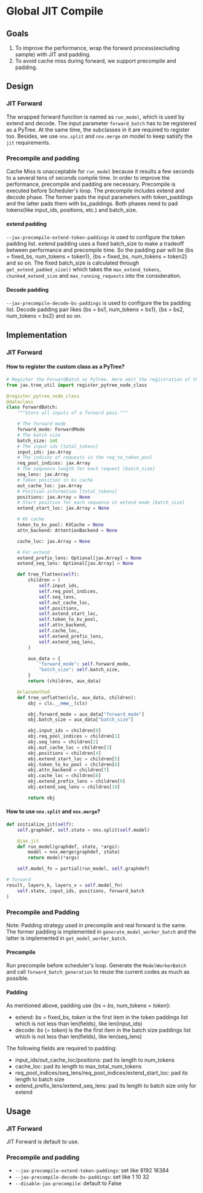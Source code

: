 # Global JIT Compile

## Goals

1. To improve the performance, wrap the forward process(excluding sample) with JIT and padding.
2. To avoid cache miss during forward, we support precompile and padding.

## Design

### JIT Forward

The wrapped forward function is named as `run_model`, which is used by extend and decode. The input parameter `forward_batch` has to be registered as a PyTree. At the same time, the subclasses in it are required to register too. Besides, we use `nnx.split` and `nnx.merge` on model to keep satisfy the `jit` requirements.

### Precompile and padding

Cache Miss is unacceptable for `run_model` because it results a few seconds to a several tens of seconds compile time. In order to improve the performance, precompile and padding are necessary. Precompile is executed before Scheduler's loop. The precompile includes extend and decode phase. The former pads the input parameters with token_paddings and the latter pads them with bs_paddings. Both phases need to pad tokens(like input_ids, positions, etc.) and batch_size.

#### extend padding
`--jax-precompile-extend-token-paddings` is used to configure the token padding list. extend padding uses a fixed batch_size to make a tradeoff between performance and precompile time. So the padding pair will be {bs = fixed_bs, num_tokens = token1}, {bs = fixed_bs, num_tokens = token2} and so on. The fixed batch_size is calculated through `get_extend_padded_size()` which takes the `max_extend_tokens`, `chunked_extend_size` and `max_running_requests` into the consideration.

#### Decode padding
`--jax-precompile-decode-bs-paddings` is used to configure the bs padding list. Decode padding pair likes {bs = bs1, num_tokens = bs1}, {bs = bs2, num_tokens = bs2} and so on.




## Implementation

### JIT Forward

#### How to register the custom class as a PyTree?

```python
# Register the ForwardBatch as PyTree. Here omit the registration of the subclasses in ForwardBatch.
from jax.tree_util import register_pytree_node_class

@register_pytree_node_class
@dataclass
class ForwardBatch:
    """Store all inputs of a forward pass."""

    # The forward mode
    forward_mode: ForwardMode
    # The batch size
    batch_size: int
    # The input ids [total_tokens]
    input_ids: jax.Array
    # The indices of requests in the req_to_token_pool
    req_pool_indices: jax.Array
    # The sequence length for each request [batch_size]
    seq_lens: jax.Array
    # Token position in kv cache
    out_cache_loc: jax.Array
    # Position information [total_tokens]
    positions: jax.Array = None
    # Start position for each sequence in extend mode [batch_size]
    extend_start_loc: jax.Array = None

    # KV cache
    token_to_kv_pool: KVCache = None
    attn_backend: AttentionBackend = None

    cache_loc: jax.Array = None

    # For extend
    extend_prefix_lens: Optional[jax.Array] = None
    extend_seq_lens: Optional[jax.Array] = None

    def tree_flatten(self):
        children = (
            self.input_ids,
            self.req_pool_indices,
            self.seq_lens,
            self.out_cache_loc,
            self.positions,
            self.extend_start_loc,
            self.token_to_kv_pool,
            self.attn_backend,
            self.cache_loc,
            self.extend_prefix_lens,
            self.extend_seq_lens,
        )

        aux_data = {
            "forward_mode": self.forward_mode,
            "batch_size": self.batch_size,
        }
        return (children, aux_data)

    @classmethod
    def tree_unflatten(cls, aux_data, children):
        obj = cls.__new__(cls)

        obj.forward_mode = aux_data["forward_mode"]
        obj.batch_size = aux_data["batch_size"]

        obj.input_ids = children[0]
        obj.req_pool_indices = children[1]
        obj.seq_lens = children[2]
        obj.out_cache_loc = children[3]
        obj.positions = children[4]
        obj.extend_start_loc = children[5]
        obj.token_to_kv_pool = children[6]
        obj.attn_backend = children[7]
        obj.cache_loc = children[8]
        obj.extend_prefix_lens = children[9]
        obj.extend_seq_lens = children[10]

        return obj
```

#### How to use `nnx.split` and `nnx.merge`?

```python
def initialize_jit(self):
    self.graphdef, self.state = nnx.split(self.model)

    @jax.jit
    def run_model(graphdef, state, *args):
        model = nnx.merge(graphdef, state)
        return model(*args)

    self.model_fn = partial(run_model, self.graphdef)

# forward
result, layers_k, layers_v = self.model_fn(
    self.state, input_ids, positions, forward_batch
)
```

### Precompile and Padding

Note: Padding strategy used in precompile and real forward is the same. The former padding is implemented in `generate_model_worker_batch` and the latter is implemented in `get_model_worker_batch`.

#### Precompile

Run precompile before scheduler's loop. Generate the `ModelWorkerBatch` and call `forward_batch_generation` to reuse the current codes as much as possible.

#### Padding

As mentioned above, padding use {bs = *bs*, num_tokens = *token*}:
- extend: *bs* = fixed_bs, *token* is the first item in the token paddings list which is not less than len(fields), like len(input_ids)
- decode: *bs* (= *token*) is the the first item in the batch size paddings list which is not less than len(fields), like len(seq_lens)

The following fields are required to padding:
- input_ids/out_cache_loc/positions: pad its length to num_tokens
- cache_loc: pad its length to max_total_num_tokens
- req_pool_indices/seq_lens/req_pool_indices/extend_start_loc: pad its length to batch size
- extend_prefix_lens/extend_seq_lens: pad its length to batch size only for extend


## Usage

### JIT Forward

JIT Forward is default to use.

### Precompile and padding

- `--jax-precompile-extend-token-paddings`: set like 8192 16384
- `--jax-precompile-decode-bs-paddings`: set like 1 10 32
- `--disable-jax-precompile`: default to False
